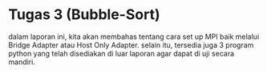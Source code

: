 # Tugas 3 (Bubble-Sort)
dalam laporan ini, kita akan membahas tentang cara set up MPI baik melalui Bridge Adapter atau Host Only Adapter. selain itu, tersedia juga 3 program python yang telah disediakan di luar laporan agar dapat di uji secara mandiri. 
